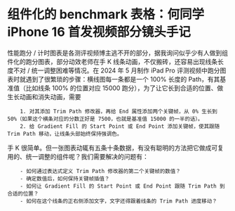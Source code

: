 # 组件化的 benchmark 表格：何同学 iPhone 16 首发视频部分镜头手记

性能跑分 / 计时图表是各测评视频博主逃不开的部分，据我询问似乎少有人做到组件化的跑分图表，部分动效老师在手 K 线条动画，不仅搬砖，还容易出现线条长度不对 / 统一调整困难等情况。在 2024 年 5 月制作 iPad Pro 评测视频中跑分图表时就遇到了很繁琐的步骤：横线图每一条都是一个 100% 长度的 Path，有其基准值（比如线条 100% 的位置对应 15000 跑分），为了让它长到合适的位置、做生长动画和消失动画，需要

        1. 对其添加 Trim Path 修改器，再给 End 属性添加两个关键帧，从 0% 生长到 50%（如果这个横条对应的分数正好是 7500，也就是基准值 15000 的一半的话）。
        2. 给 Gradient Fill 的 Start Point 或 End Point 添加关键帧，使其跟随 Trim Path 移动，让线条头部始终保持强调色。

手 K 很简单。但一张图表动辄有五条十条数据，有没有聪明的方法把它做成可复用的、统一调整的组件呢？我们需要解决的问题有：

        - 如何通过表达式定义 Trim Path 修改器的第二个关键帧的数值？
        - 确定数值后，如何保持关键帧插值？
        - 如何让 Gradient Fill 的 Start Point 或 End Point 跟随 Trim Path 到合适的位置？
        - 如何在这个线条的正右侧添加文字，文字还得跟着线条的 Trim Path 进度移动？